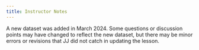 ```yaml
---
title: Instructor Notes
---
```


A new dataset was added in March 2024. Some questions or discussion points
may have changed to reflect the new dataset, but there may be minor errors or revisions
that JJ did not catch in updating the lesson.


